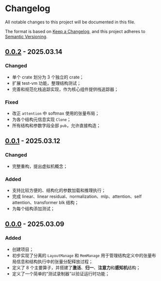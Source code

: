 # Changelog

All notable changes to this project will be documented in this file.

The format is based on [Keep a Changelog](https://keepachangelog.com/en/1.1.0/),
and this project adheres to [Semantic Versioning](https://semver.org/spec/v2.0.0.html).

## [0.0.2] - 2025.03.14

### Changed

- 单个 crate 划分为 3 个独立的 crate；
- 扩展 test-vm 功能，整理结构测试；
- 完善和规范化栈追踪实现，作为核心组件提供栈追踪器；

### Fixed

- 改正 `attention` 中 softmax 使用的张量布局；
- 为各个结构元信息实现 `Clone`；
- 所有结构和参数字段全部 `pub`，允许直接构造；

## [0.0.1] - 2025.03.12

### Changed

- 完整重构，提出虚拟机概念；

### Added

- 支持比较方便的、结构化的参数加载和推理执行；
- 完成 linear、linear residual、normalization、mlp、attention、self attention、transformer blk 结构；
- 为每个结构添加测试；

## [0.0.0] - 2025.03.09

### Added

- 创建项目；
- 初步实现了分离的 `LayoutManage` 和 `MemManage` 用于管理结构定义中的张量布局信息和结构执行中的张量分配释放过程；
- 定义了 8 个主要算子，并搭建了**激活**、**归一**、**注意力**和**感知机**结构；
- 定义了一个简单的“测试录制器”以验证运行时功能；

[0.0.2]: https://github.com/YdrMaster/InfiniNN/compare/v0.0.1...v0.0.2
[0.0.1]: https://github.com/YdrMaster/InfiniNN/compare/v0.0.0...v0.0.1
[0.0.0]: https://github.com/YdrMaster/InfiniNN/releases/tag/v0.0.0
